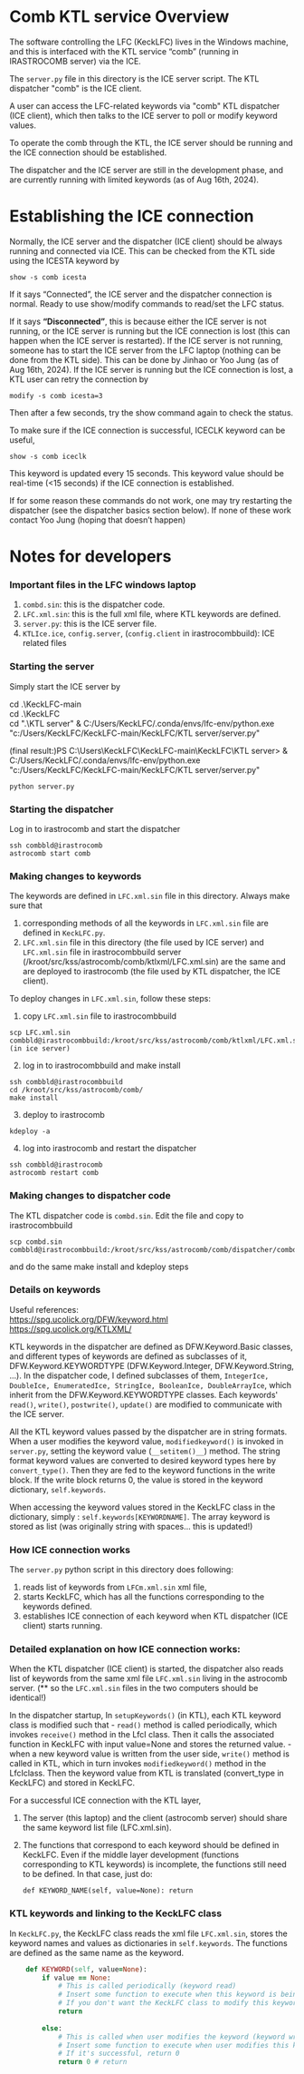 # Comb KTL service Overview

The software controlling the LFC (KeckLFC) lives in the Windows machine, and this is interfaced with the KTL service “comb” (running in IRASTROCOMB server) via the ICE. 

The `server.py` file in this directory is the ICE server script. 
The KTL dispatcher "comb" is the ICE client.

A user can access the LFC-related keywords via "comb" KTL dispatcher (ICE client),
which then talks to the ICE server to poll or modify keyword values.

To operate the comb through the KTL, the ICE server should be running and the ICE connection should be established. 

The dispatcher and the ICE server are still in the development phase, and are currently running with limited keywords (as of Aug 16th, 2024). 

# Establishing the ICE connection

Normally, the ICE server and the dispatcher (ICE client) should be always running and connected via ICE. This can be checked from the KTL side using the ICESTA keyword by

```show -s comb icesta```

If it says “Connected”, the ICE server and the dispatcher connection is normal. Ready to use show/modify commands to read/set the LFC status.

If it says **“Disconnected”**, this is because either the ICE server is not running, or the ICE server is running but the ICE connection is lost (this can happen when the ICE server is restarted). If the ICE server is not running, someone has to start the ICE server from the LFC laptop (nothing can be done from the KTL side). This can be done by Jinhao or Yoo Jung (as of Aug 16th, 2024). If the ICE server is running but the ICE connection is lost, a KTL user can retry the connection by

```modify -s comb icesta=3```

Then after a few seconds, try the show command again to check the status. 

To make sure if the ICE connection is successful, ICECLK keyword can be useful,

```show -s comb iceclk```

This keyword is updated every 15 seconds. This keyword value should be real-time (<15 seconds) if the ICE connection is established.

If for some reason these commands do not work, one may try restarting the dispatcher (see the dispatcher basics section below). If none of these work contact Yoo Jung (hoping that doesn’t happen)

# Notes for developers

### Important files in the LFC windows laptop

1. `combd.sin`: this is the dispatcher code.
2. `LFC.xml.sin`: this is the full xml file, where KTL keywords are defined. 
3. `server.py`: this is the ICE server file.
4. `KTLIce.ice`, `config.server`, (`config.client` in irastrocombbuild): ICE related files


### Starting the server
Simply start the ICE server by

cd .\KeckLFC-main  
cd .\KeckLFC   
cd ".\KTL server\" 
& C:/Users/KeckLFC/.conda/envs/lfc-env/python.exe "c:/Users/KeckLFC/KeckLFC-main/KeckLFC/KTL server/server.py"          

(final result:)PS C:\Users\KeckLFC\KeckLFC-main\KeckLFC\KTL server> & C:/Users/KeckLFC/.conda/envs/lfc-env/python.exe "c:/Users/KeckLFC/KeckLFC-main/KeckLFC/KTL server/server.py"

``` 
python server.py
```

### Starting the dispatcher
Log in to irastrocomb and start the dispatcher
``` 
ssh combbld@irastrocomb
astrocomb start comb
```

### Making changes to keywords 

The keywords are defined in `LFC.xml.sin` file in this directory.
Always make sure that 
1. corresponding methods of all the keywords in `LFC.xml.sin` file are defined in `KeckLFC.py`.
2. `LFC.xml.sin` file in this directory (the file used by ICE server) and `LFC.xml.sin` file in irastrocombbuild server (/kroot/src/kss/astrocomb/comb/ktlxml/LFC.xml.sin) are the same and are deployed to irastrocomb (the file used by KTL dispatcher, the ICE client).

To deploy changes in `LFC.xml.sin`, follow these steps:
1. copy `LFC.xml.sin` file to irastrocombbuild
``` 
scp LFC.xml.sin combbld@irastrocombbuild:/kroot/src/kss/astrocomb/comb/ktlxml/LFC.xml.sin (in ice server)
```
2. log in to irastrocombbuild and make install
``` 
ssh combbld@irastrocombbuild
cd /kroot/src/kss/astrocomb/comb/
make install
```
3. deploy to irastrocomb
``` 
kdeploy -a
```
4. log into irastrocomb and restart the dispatcher
``` 
ssh combbld@irastrocomb
astrocomb restart comb
```


### Making changes to dispatcher code

The KTL dispatcher code is `combd.sin`.
Edit the file and copy to irastrocombbuild
``` 
scp combd.sin combbld@irastrocombbuild:/kroot/src/kss/astrocomb/comb/dispatcher/combd.sin`
```
and do the same make install and kdeploy steps


### Details on keywords

Useful references:  
https://spg.ucolick.org/DFW/keyword.html  
https://spg.ucolick.org/KTLXML/  

KTL keywords in the dispatcher are defined as DFW.Keyword.Basic classes, and different types of keywords are defined as subclasses of it, DFW.Keyword.KEYWORDTYPE (DFW.Keyword.Integer, DFW.Keyword.String, ...). In the dispatcher code, I defined subclasses of them, `IntegerIce, DoubleIce, EnumeratedIce, StringIce, BooleanIce, DoubleArrayIce`, which inherit from the DFW.Keyword.KEYWORDTYPE classes. Each keywords' `read()`, `write()`, `postwrite()`, `update()` are modified to communicate with the ICE server. 

All the KTL keyword values passed by the dispatcher are in string formats. When a user modifies the keyword value, `modifiedkeyword()` is invoked in `server.py`, setting the keyword value (`__setitem()__`) method. The string format keyword values are converted to desired keyword types here by `convert_type()`. Then they are fed to the keyword functions in the write block. If the write block returns 0, the value is stored in the keyword dictionary, `self.keywords`.

When accessing the keyword values stored in the KeckLFC class in the dictionary, simply : `self.keywords[KEYWORDNAME]`. The array keyword is stored as list (was originally string with spaces... this is updated!)


### How ICE connection works

The `server.py` python script in this directory does following:

1. reads list of keywords from `LFCm.xml.sin` xml file,
2. starts KeckLFC, which has all the functions corresponding to the keywords defined.
3. establishes ICE connection of each keyword when KTL dispatcher (ICE client) starts running.
   

### Detailed explanation on how ICE connection works:

When the KTL dispatcher (ICE client) is started, the dispatcher also reads list of keywords from the same xml file `LFC.xml.sin` living in the astrocomb server.
(** so the `LFC.xml.sin` files in the two computers should be identical!)

In the dispatcher startup, 
In `setupKeywords()` (in KTL), each KTL keyword class is modified such that
    - `read()` method is called periodically, which invokes `receive()` method in the LfcI class. Then it calls the associated function in KeckLFC with input value=None and stores the returned value.
    - when a new keyword value is written from the user side, `write()` method is called in KTL, which in turn invokes `modifiedkeyword()` method in the LfcIclass. Then the keyword value from KTL is translated (convert_type in KeckLFC) and stored in KeckLFC.


For a successful ICE connection with the KTL layer,
1. The server (this laptop) and the client (astrocomb server) should share the same keyword list file (LFC.xml.sin).
2. The functions that correspond to each keyword should be defined in KeckLFC. Even if the middle layer development (functions corresponding to KTL keywords) is incomplete, the functions still need to be defined. In that case, just do:
    
     `def KEYWORD_NAME(self, value=None): return`



### KTL keywords and linking to the KeckLFC class

In `KeckLFC.py`, the KeckLFC class reads the xml file `LFC.xml.sin`, stores the keyword names and values as dictionaries in `self.keywords`.
The functions are defined as the same name as the keyword.

``` ruby
    def KEYWORD(self, value=None):
        if value == None: 
            # This is called periodically (keyword read)
            # Insert some function to execute when this keyword is being read and return the value
            # If you don't want the KeckLFC class to modify this keyword (such as ICESTA, the keyword showing the status of the ICE connection), no need to return a value               
            return 
        
        else:
            # This is called when user modifies the keyword (keyword write)
            # Insert some function to execute when user modifies this keyword
            # If it's successful, return 0
            return 0 # return 
```
